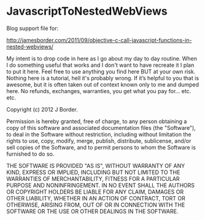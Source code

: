 JavascriptToNestedWebViews
==========================

Blog support file for:

http://jamesborder.com/2011/09/objective-c-call-javascript-functions-in-nested-webviews/

My intent is to drop code in here as I go about my day to day routine. When I do something useful that works and I don't want to have recreate it I plan to put it here. Feel free to use anything you find here BUT at your own risk. Nothing here is a tutorial, hell it's probably wrong. If it’s helpful to you that is awesome, but it is often taken out of context known only to me and dumped here. No refunds, exchanges, warranties, you get what you pay for... etc. etc.

Copyright (c) 2012 J Border.

Permission is hereby granted, free of charge, to any person obtaining a copy of this software and associated documentation files (the "Software"), to deal in the Software without restriction, including without limitation the rights to use, copy, modify, merge, publish, distribute, sublicense, and/or sell copies of the Software, and to permit persons to whom the Software is furnished to do so.

THE SOFTWARE IS PROVIDED "AS IS", WITHOUT WARRANTY OF ANY KIND, EXPRESS OR IMPLIED, INCLUDING BUT NOT LIMITED TO THE WARRANTIES OF MERCHANTABILITY, FITNESS FOR A PARTICULAR PURPOSE AND NONINFRINGEMENT. IN NO EVENT SHALL THE AUTHORS OR COPYRIGHT HOLDERS BE LIABLE FOR ANY CLAIM, DAMAGES OR OTHER LIABILITY, WHETHER IN AN ACTION OF CONTRACT, TORT OR OTHERWISE, ARISING FROM, OUT OF OR IN CONNECTION WITH THE SOFTWARE OR THE USE OR OTHER DEALINGS IN THE SOFTWARE.

